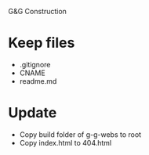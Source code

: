 G&G Construction

# Keep files
- .gitignore
- CNAME
- readme.md

# Update

- Copy build folder of g-g-webs to root
- Copy index.html to 404.html